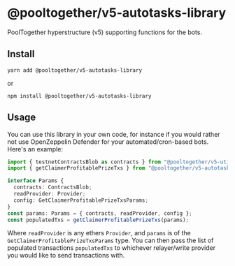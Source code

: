 # @pooltogether/v5-autotasks-library

PoolTogether hyperstructure (v5) supporting functions for the bots.

## Install

```
yarn add @pooltogether/v5-autotasks-library
```

or

```
npm install @pooltogether/v5-autotasks-library
```

## Usage

You can use this library in your own code, for instance if you would rather not use OpenZeppelin Defender for your automated/cron-based bots. Here's an example:

```ts
import { testnetContractsBlob as contracts } from "@pooltogether/v5-utils-js";
import { getClaimerProfitablePrizeTxs } from "@pooltogether/v5-autotasks-library";

interface Params {
  contracts: ContractsBlob;
  readProvider: Provider;
  config: GetClaimerProfitablePrizeTxsParams;
}
const params: Params = { contracts, readProvider, config };
const populatedTxs = getClaimerProfitablePrizeTxs(params);
```

Where `readProvider` is any ethers `Provider`, and `params` is of the `GetClaimerProfitablePrizeTxsParams` type. You can then pass the list of populated transactions `populatedTxs` to whichever relayer/write provider you would like to send transactions with.
